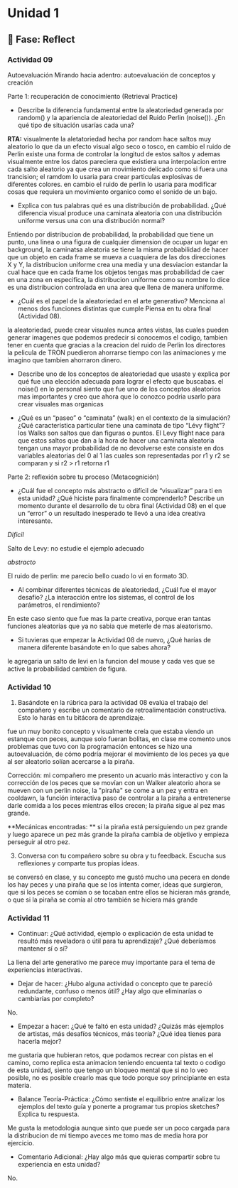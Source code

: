 # Unidad 1

## 🤔 Fase: Reflect

### Actividad 09
Autoevaluación
Mirando hacia adentro: autoevaluación de conceptos y creación

Parte 1: recuperación de conocimiento (Retrieval Practice)

* Describe la diferencia fundamental entre la aleatoriedad generada por random() y la apariencia de aleatoriedad del Ruido Perlin (noise()). ¿En qué tipo de situación usarías cada una?

**RTA:** visualmente la aletatoriedad hecha por random hace saltos muy aleatorio lo que da un efecto visual algo seco o tosco, en cambio el ruido de Perlin existe una forma de controlar la longitud de estos saltos y ademas visualmente entre los datos pareciera que existiera una interpolacion entre cada salto aleatorio ya que crea un movimiento delicado como si fuera una trancision; el ramdom lo usaria para crear particulas explosivas de diferentes colores. en cambio el ruido de perlin lo usaria para modificar cosas que requiera un movimiento organico como el sonido de un bajo.

* Explica con tus palabras qué es una distribución de probabilidad. ¿Qué diferencia visual produce una caminata aleatoria con una distribución uniforme versus una con una distribución normal?

Entiendo por distribucion de probabilidad, la probabilidad que tiene un punto, una linea o una figura de cualquier dimension de ocupar un lugar en background, la caminatsa aleatoria se tiene la misma probabilidad de hacer que un objeto en cada frame se mueva a cuaquiera de las dos direcciones X y Y, la distribucion uniforme crea una media y una desviacion estandar la cual hace que en cada frame los objetos tengas mas probabilidad de caer en una zona en especifica, la distribucion uniforme como su nombre lo dice es una distribucion controlada en una area que llena de manera uniforme.


* ¿Cuál es el papel de la aleatoriedad en el arte generativo? Menciona al menos dos funciones distintas que cumple
Piensa en tu obra final (Actividad 08).

la aleatoriedad, puede crear visuales nunca antes vistas, las cuales pueden generar imagenes que podemos predecir si conocemos el codigo, tambien tener en cuenta que gracias a la creacion del ruido de Perlin los directores la pelicula de TRON puedieron ahorrarse tiempo con las animaciones y me imagino que tambien ahorraron dinero.

* Describe uno de los conceptos de aleatoriedad que usaste y explica por qué fue una elección adecuada para lograr el efecto que buscabas.
  el noise() en lo personal siento que fue uno de los conceptos aleatorios mas importantes y creo que ahora que lo conozco podria usarlo para crear visuales mas organicas
  
* ¿Qué es un “paseo” o “caminata” (walk) en el contexto de la simulación? ¿Qué característica particular tiene una caminata de tipo “Lévy flight”?
los Walks son saltos que dan figuras o puntos. El Levy flight nace para que estos saltos que dan a la hora de hacer una caminata aleatoria tengan una mayor probabilidad de no devolverse este consiste en dos variables aleatorias del 0 al 1 las cuales son representadas por r1 y r2 se comparan y si r2 > r1 retorna r1

Parte 2: reflexión sobre tu proceso (Metacognición)

* ¿Cuál fue el concepto más abstracto o difícil de “visualizar” para ti en esta unidad? ¿Qué hiciste para finalmente comprenderlo?
Describe un momento durante el desarrollo de tu obra final (Actividad 08) en el que un “error” o un resultado inesperado te llevó a una idea creativa interesante.

*Dificil*

Salto de Levy: no estudie el ejemplo adecuado 

*abstracto*

El ruido de perlin: me parecio bello cuado lo vi en formato 3D.


* Al combinar diferentes técnicas de aleatoriedad, ¿Cuál fue el mayor desafío? ¿La interacción entre los sistemas, el control de los parámetros, el rendimiento?

En este caso siento que fue mas la parte creativa, porque eran tantas funciones aleatorias que ya no sabia que meterle de mas aleatorismo.
  
* Si tuvieras que empezar la Actividad 08 de nuevo, ¿Qué harías de manera diferente basándote en lo que sabes ahora?

le agregaria un salto de levi en la funcion del mouse y cada ves que se active la probabilidad cambien de figura.

### Actividad 10

1. Basándote en la rúbrica para la actividad 08 evalúa el trabajo del compañero y escribe un comentario de retroalimentación constructiva. Esto lo harás en tu bitácora de aprendizaje.

fue un muy bonito concepto y visualmente creía que estaba viendo un estanque con peces, aunque solo fueran bolitas, en clase me comento unos problemas que tuvo con la programación entonces se hizo una autoevaluación, de cómo podría mejorar el movimiento de los peces ya que al ser aleatorio solían acercarse a la piraña.

Corrección: mi compañero me presento un acuario más interactivo y con la corrección de los peces que se movían con un Walker aleatorio ahora se mueven con un perlin noise, la "piraña" se come a un pez y entra en cooldawn, la función interactiva paso de controlar a la piraña a entretenerse darle comida a los peces mientras ellos crecen; la piraña sigue al pez mas grande.

**Mecánicas encontradas: ** si la piraña está persiguiendo un pez grande y luego aparece un pez más grande la piraña cambia de objetivo y empieza perseguir al otro pez.

3. Conversa con tu compañero sobre su obra y tu feedback. Escucha sus reflexiones y comparte tus propias ideas.

se conversó en clase, y su concepto me gustó mucho una pecera en donde los hay peces y una piraña que se los intenta comer, ideas que surgieron, que si los peces se comían o se tocaban entre ellos se hicieran más grande, o que si la piraña se comía al otro también se hiciera más grande



### Actividad 11

* Continuar: ¿Qué actividad, ejemplo o explicación de esta unidad te resultó más reveladora o útil para tu aprendizaje? ¿Qué deberíamos mantener sí o sí?

La liena del arte generativo me parece muy importante para el tema de experiencias interactivas.

* Dejar de hacer: ¿Hubo alguna actividad o concepto que te pareció redundante, confuso o menos útil? ¿Hay algo que eliminarías o cambiarías por completo?

No.


* Empezar a hacer: ¿Qué te faltó en esta unidad? ¿Quizás más ejemplos de artistas, más desafíos técnicos, más teoría? ¿Qué idea tienes para hacerla mejor?

me gustaria que hubieran retos, que podamos recrear con pistas en el camino, como replica esta animacion teniendo encuenta tal texto o codigo de esta unidad, siento que tengo un bloqueo mental que si no lo veo posible, no es posible crearlo mas que todo porque soy principiante en esta materia.


* Balance Teoría-Práctica: ¿Cómo sentiste el equilibrio entre analizar los ejemplos del texto guía y ponerte a programar tus propios sketches? Explica tu respuesta.

Me gusta la metodologia aunque sinto que puede ser un poco cargada para la distribucion de mi tiempo aveces me tomo mas de media hora por ejercicio.

* Comentario Adicional: ¿Hay algo más que quieras compartir sobre tu experiencia en esta unidad?
  
No.
